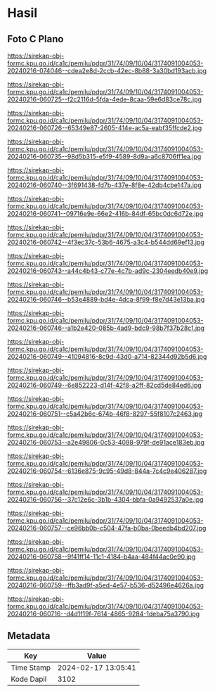 # Hasil

## Foto C Plano

https://sirekap-obj-formc.kpu.go.id/ca1c/pemilu/pdpr/31/74/09/10/04/3174091004053-20240216-074046--cdea2e8d-2ccb-42ec-8b88-3a30bd193acb.jpg

https://sirekap-obj-formc.kpu.go.id/ca1c/pemilu/pdpr/31/74/09/10/04/3174091004053-20240216-060725--f2c2116d-5fda-4ede-8caa-59e6d83ce78c.jpg

https://sirekap-obj-formc.kpu.go.id/ca1c/pemilu/pdpr/31/74/09/10/04/3174091004053-20240216-060726--65349e87-2605-414e-ac5a-eabf35ffcde2.jpg

https://sirekap-obj-formc.kpu.go.id/ca1c/pemilu/pdpr/31/74/09/10/04/3174091004053-20240216-060735--98d5b315-e5f9-4589-8d9a-a6c8706ff1ea.jpg

https://sirekap-obj-formc.kpu.go.id/ca1c/pemilu/pdpr/31/74/09/10/04/3174091004053-20240216-060740--3f691438-fd7b-437e-8f8e-42db4cbe147a.jpg

https://sirekap-obj-formc.kpu.go.id/ca1c/pemilu/pdpr/31/74/09/10/04/3174091004053-20240216-060741--09716e9e-66e2-416b-84df-65bc0dc6d72e.jpg

https://sirekap-obj-formc.kpu.go.id/ca1c/pemilu/pdpr/31/74/09/10/04/3174091004053-20240216-060742--4f3ec37c-53b6-4675-a3c4-b544dd69ef13.jpg

https://sirekap-obj-formc.kpu.go.id/ca1c/pemilu/pdpr/31/74/09/10/04/3174091004053-20240216-060743--a44c4b43-c77e-4c7b-ad9c-2304eedb40e9.jpg

https://sirekap-obj-formc.kpu.go.id/ca1c/pemilu/pdpr/31/74/09/10/04/3174091004053-20240216-060746--b53e4889-bd4e-4dca-8f99-f8e7d43e13ba.jpg

https://sirekap-obj-formc.kpu.go.id/ca1c/pemilu/pdpr/31/74/09/10/04/3174091004053-20240216-060746--a1b2e420-085b-4ad9-bdc9-98b7f37b28c1.jpg

https://sirekap-obj-formc.kpu.go.id/ca1c/pemilu/pdpr/31/74/09/10/04/3174091004053-20240216-060749--41094816-8c9d-43d0-a714-82344d92b5d6.jpg

https://sirekap-obj-formc.kpu.go.id/ca1c/pemilu/pdpr/31/74/09/10/04/3174091004053-20240216-060749--6e852223-d14f-42f8-a2ff-82cd5de84ed6.jpg

https://sirekap-obj-formc.kpu.go.id/ca1c/pemilu/pdpr/31/74/09/10/04/3174091004053-20240216-060751--c5a42b6c-674b-46f8-8297-55f8107c2463.jpg

https://sirekap-obj-formc.kpu.go.id/ca1c/pemilu/pdpr/31/74/09/10/04/3174091004053-20240216-060753--a2e49806-0c53-4098-979f-de91ace183eb.jpg

https://sirekap-obj-formc.kpu.go.id/ca1c/pemilu/pdpr/31/74/09/10/04/3174091004053-20240216-060754--6136e875-9c95-49d8-844a-7c4c9e406287.jpg

https://sirekap-obj-formc.kpu.go.id/ca1c/pemilu/pdpr/31/74/09/10/04/3174091004053-20240216-060756--37c12e6c-3b1b-4304-bbfa-0a9492537a0e.jpg

https://sirekap-obj-formc.kpu.go.id/ca1c/pemilu/pdpr/31/74/09/10/04/3174091004053-20240216-060757--ce96bb0b-c504-47fa-b0ba-0beedb4bd207.jpg

https://sirekap-obj-formc.kpu.go.id/ca1c/pemilu/pdpr/31/74/09/10/04/3174091004053-20240216-060758--9f41ff14-11c1-4184-b4aa-484f44ac0e90.jpg

https://sirekap-obj-formc.kpu.go.id/ca1c/pemilu/pdpr/31/74/09/10/04/3174091004053-20240216-060759--ffb3ad9f-a5ed-4e57-b536-d52496e4626a.jpg

https://sirekap-obj-formc.kpu.go.id/ca1c/pemilu/pdpr/31/74/09/10/04/3174091004053-20240216-060716--d4d1f19f-7614-4865-9284-1deba75a3790.jpg


## Metadata

| Key        | Value               |
| ---------- | ------------------- |
| Time Stamp | 2024-02-17 13:05:41 |
| Kode Dapil | 3102                |



